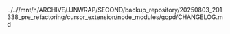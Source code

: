 ../..//mnt/h/ARCHIVE/.UNWRAP/SECOND/backup_repository/20250803_201338_pre_refactoring/cursor_extension/node_modules/gopd/CHANGELOG.md